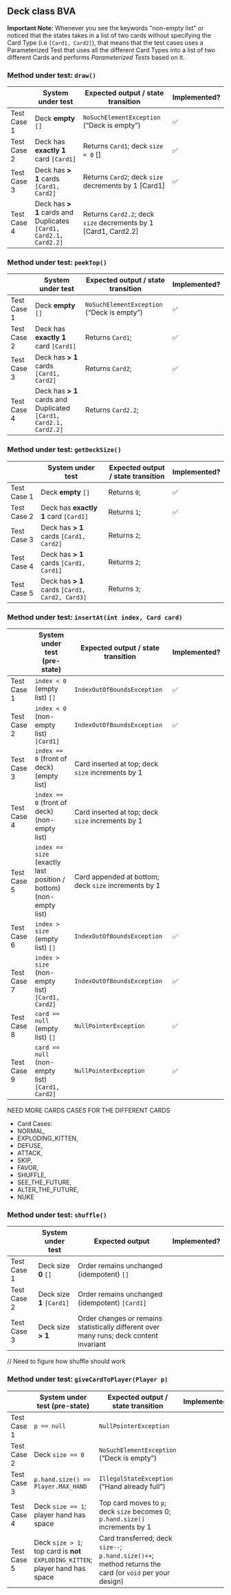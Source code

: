 ## Deck class BVA

**Important Note**: Whenever you see the keywords "non-empty list" or noticed that the states takes in a list of two
cards without specifying the Card Type (i.e `[Card1, Card2]`), that means that the test cases uses a Parameterized Test
that uses all the different Card Types into a list of two different Cards and performs _Parameterized Tests_ based on
it.

### Method under test: `draw()`

|             | System under test                                                 | Expected output / state transition                              | Implemented?       |
|-------------|-------------------------------------------------------------------|-----------------------------------------------------------------|--------------------|
| Test Case 1 | Deck **empty** `[]`                                               | `NoSuchElementException` (“Deck is empty”)                      | :white_check_mark: |
| Test Case 2 | Deck has **exactly 1** card `[Card1]`                             | Returns `Card1`; deck `size = 0` []                             | :white_check_mark: |
| Test Case 3 | Deck has **> 1** cards `[Card1, Card2]`                           | Returns `Card2`; deck `size` decrements by 1 [Card1]            | :white_check_mark: |
| Test Case 4 | Deck has **> 1** cards and Duplicates `[Card1, Card2.1, Card2.2]` | Returns `Card2.2`; deck `size` decrements by 1 [Card1, Card2.2] |                    |

### Method under test: `peekTop()`

|             | System under test                                                 | Expected output / state transition         | Implemented?       |
|-------------|-------------------------------------------------------------------|--------------------------------------------|--------------------|
| Test Case 1 | Deck **empty** `[]`                                               | `NoSuchElementException` (“Deck is empty”) | :white_check_mark: |
| Test Case 2 | Deck has **exactly 1** card `[Card1]`                             | Returns `Card1`;                           | :white_check_mark: |
| Test Case 3 | Deck has **> 1** cards `[Card1, Card2]`                           | Returns `Card2`;                           | :white_check_mark: |
| Test Case 4 | Deck has **> 1** cards and Duplicated `[Card1, Card2.1, Card2.2]` | Returns `Card2.2`;                         |                    |

### Method under test: `getDeckSize()`

|             | System under test                              | Expected output / state transition | Implemented?       |
|-------------|------------------------------------------------|------------------------------------|--------------------|
| Test Case 1 | Deck **empty** `[]`                            | Returns `0`;                       | :white_check_mark: |
| Test Case 2 | Deck has **exactly 1** card `[Card1]`          | Returns `1`;                       | :white_check_mark: |
| Test Case 3 | Deck has **> 1** cards `[Card1, Card2]`        | Returns `2`;                       |                    |
| Test Case 4 | Deck has **> 1** cards `[Card1, Card1]`        | Returns `2`;                       |                    |
| Test Case 5 | Deck has **> 1** cards `[Card1, Card2, Card3]` | Returns `3`;                       |                    |

### Method under test: `insertAt(int index, Card card)`

|             | System under test (pre-state)                                      | Expected output / state transition                   | Implemented?       |
|-------------|--------------------------------------------------------------------|------------------------------------------------------|--------------------|
| Test Case 1 | `index < 0` (empty list)     `[]`                                  | `IndexOutOfBoundsException`                          | :white_check_mark: |
| Test Case 2 | `index < 0` (non-empty list) `[Card1]`                             | `IndexOutOfBoundsException`                          | :white_check_mark: |
| Test Case 3 | `index == 0` (front of deck) (empty list)                          | Card inserted at top; deck `size` increments by 1    |                    |
| Test Case 4 | `index == 0` (front of deck) (non-empty list)                      | Card inserted at top; deck `size` increments by 1    |                    |
| Test Case 5 | `index == size` (exactly last position / bottom)  (non-empty list) | Card appended at bottom; deck `size` increments by 1 |                    |
| Test Case 6 | `index > size` (empty list)   `[]`                                 | `IndexOutOfBoundsException`                          | :white_check_mark: |
| Test Case 7 | `index > size` (non-empty list) `[Card1, Card2]`                   | `IndexOutOfBoundsException`                          | :white_check_mark: |
| Test Case 8 | `card == null` (empty list)    `[]`                                | `NullPointerException`                               | :white_check_mark: |
| Test Case 9 | `card == null` (non-empty list) `[Card1, Card2]`                   | `NullPointerException`                               | :white_check_mark: |

NEED MORE CARDS CASES FOR THE DIFFERENT CARDS

- Card Cases:
- NORMAL,
- EXPLODING_KITTEN,
- DEFUSE,
- ATTACK,
- SKIP,
- FAVOR,
- SHUFFLE,
- SEE_THE_FUTURE,
- ALTER_THE_FUTURE,
- NUKE

### Method under test: `shuffle()`

|             | System under test         | Expected output                                                                           | Implemented? |
|-------------|---------------------------|-------------------------------------------------------------------------------------------|--------------|
| Test Case 1 | Deck size **0** `[]`      | Order remains unchanged (idempotent) `[]`                                                 |              |
| Test Case 2 | Deck size **1** `[Card1]` | Order remains unchanged (idempotent) `[Card1]`                                            |              |
| Test Case 3 | Deck size **> 1**         | Order changes _or_ remains statistically different over many runs; deck content invariant |              |

// Need to figure how shuffle should work

### Method under test: `giveCardToPlayer(Player p)`

|             | System under test (pre-state)                                                  | Expected output / state transition                                                                      | Implemented? |
|-------------|--------------------------------------------------------------------------------|---------------------------------------------------------------------------------------------------------|--------------|
| Test Case 1 | `p == null`                                                                    | `NullPointerException`                                                                                  |              |
| Test Case 2 | Deck `size == 0`                                                               | `NoSuchElementException` (“Deck is empty”)                                                              |              |
| Test Case 3 | `p.hand.size() == Player.MAX_HAND`                                             | `IllegalStateException` (“Hand already full”)                                                           |              |
| Test Case 4 | Deck `size == 1`; player hand has space                                        | Top card moves to `p`; deck `size` becomes 0; `p.hand.size()` increments by 1                           |              |
| Test Case 5 | Deck `size > 1`; top card is **not** `EXPLODING_KITTEN`; player hand has space | Card transferred; deck `size--`; `p.hand.size()++`; method returns the card (or `void` per your design) |              |
